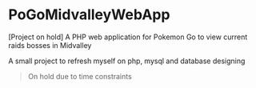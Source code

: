 # PoGoMidvalleyWebApp
[Project on hold] A PHP web application for Pokemon Go to view current raids bosses in Midvalley

A small project to refresh myself on php, mysql and database designing

>On hold due to time constraints

